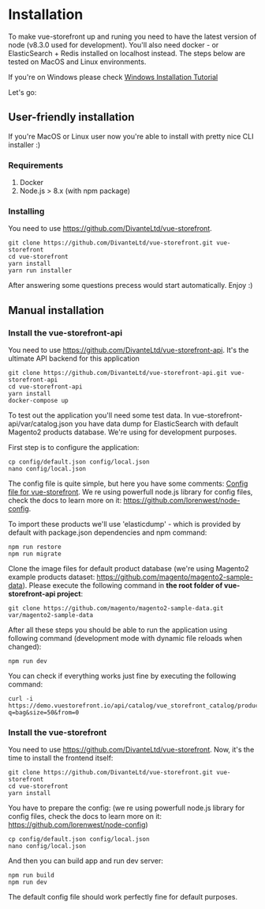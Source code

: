 # Installation

To make vue-storefront up and runing you need to have the latest version of node (v8.3.0 used for development). You'll also need docker - or ElasticSearch + Redis installed on localhost instead. The steps below are tested on MacOS and Linux environments.

If you're on Windows please check [Windows Installation Tutorial](https://github.com/DivanteLtd/vue-storefront/blob/master/doc/Installing%20on%20Windows.md)

Let's go:

## User-friendly installation

If you're MacOS or Linux user now you're able to install with pretty nice CLI installer :)

### Requirements
1. Docker
2. Node.js > 8.x (with npm package)

### Installing
You need to use https://github.com/DivanteLtd/vue-storefront.

```
git clone https://github.com/DivanteLtd/vue-storefront.git vue-storefront
cd vue-storefront
yarn install
yarn run installer
```

After answering some questions precess would start automatically. Enjoy :)


## Manual installation

### Install the vue-storefront-api
You need to use https://github.com/DivanteLtd/vue-storefront-api.
It's the ultimate API backend for this application

```
git clone https://github.com/DivanteLtd/vue-storefront-api.git vue-storefront-api
cd vue-storefront-api
yarn install
docker-compose up
```
To test out the application you'll need some test data. In vue-storefront-api/var/catalog.json you have data dump for ElasticSearch with default Magento2 products database. We're using for development purposes.

First step is to configure the application:

```
cp config/default.json config/local.json
nano config/local.json
```
The config file is quite simple, but here you have some comments: [Config file for vue-storefront](https://github.com/DivanteLtd/vue-storefront/wiki/Config-file-format-for-vue-storefront).
We re using powerfull node.js library for config files, check the docs to learn more on it: https://github.com/lorenwest/node-config.

To import these products we'll use 'elasticdump' - which is provided by default with package.json dependencies and npm command:

```
npm run restore
npm run migrate
```

Clone the image files for default product database (we're using Magento2 example products dataset: https://github.com/magento/magento2-sample-data). Please execute the following command in **the root folder of vue-storefront-api project**:

```
git clone https://github.com/magento/magento2-sample-data.git var/magento2-sample-data
```

After all these steps you should be able to run the application using following command (development mode with dynamic file reloads when changed):

```
npm run dev
```

You can check if everything works just fine by executing the following command:
```
curl -i https://demo.vuestorefront.io/api/catalog/vue_storefront_catalog/product/_search?q=bag&size=50&from=0
```

### Install the vue-storefront
You need to use https://github.com/DivanteLtd/vue-storefront.
Now, it's the time to install the frontend itself:

```
git clone https://github.com/DivanteLtd/vue-storefront.git vue-storefront
cd vue-storefront
yarn install
```

You have to prepare the config:
(we re using powerfull node.js library for config files, check the docs to learn more on it: https://github.com/lorenwest/node-config)

```
cp config/default.json config/local.json
nano config/local.json
```

And then you can build app and run dev server:
```
npm run build
npm run dev
```

The default config file should work perfectly fine for default purposes.
